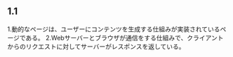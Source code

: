 ## 1.1
1.動的なページは、ユーザーにコンテンツを生成する仕組みが実装されているページである。
2.Webサーバーとブラウザが通信をする仕組みで、クライアントからのリクエストに対してサーバーがレスポンスを返している。

